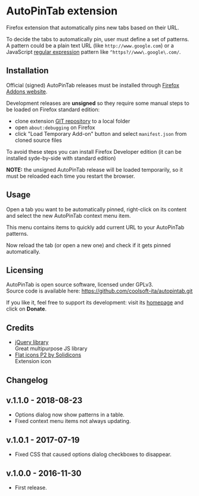 AutoPinTab extension
====================
Firefox extension that automatically pins new tabs based on their URL.

To decide the tabs to automatically pin, user must define a set of patterns.  
A pattern could be a plain text URL (like `http://www.google.com`) or a
JavaScript [regular expression](https://developer.mozilla.org/en-US/docs/Web/JavaScript/Guide/Regular_Expressions#Writing_a_regular_expression_pattern)
pattern like `^https?//www\.google\.com/`.

Installation
------------
Official (signed) AutoPinTab releases must be installed through
[Firefox Addons website](https://addons.mozilla.org/firefox/addon/autopintab/).

Development releases are **unsigned** so they require some manual steps to be loaded on Firefox standard edition:
- clone extension [GIT repository](https://github.com/coolsoft-ita/autopintab.git) to a local folder
- open `about:debugging` on Firefox
- click "Load Temporary Add-on" button and select `manifest.json` from cloned source files

To avoid these steps you can install Firefox Developer edition
(it can be installed syde-by-side with standard edition)

**NOTE:** the unsigned AutoPinTab release will be loaded temporarily,
so it must be reloaded each time you restart the browser.

Usage
-----
Open a tab you want to be automatically pinned, right-click on its content and
select the new AutoPinTab context menu item.

This menu contains items to quickly add current URL to your AutoPinTab patterns.  

Now reload the tab (or open a new one) and check if it gets pinned automatically.

Licensing
---------
AutoPinTab is open source software, licensed under GPLv3.  
Source code is available here: https://github.com/coolsoft-ita/autopintab.git

If you like it, feel free to support its development:
visit its [homepage](http://coolsoft.altervista.org/autopintab) and click on **Donate**.

## Credits
- [jQuery library](https://jquery.com)  
  Great multipurpose JS library
- [Flat icons P2 by Solidicons](http://www.myiconfinder.com/icon/color-colour-svg-png-eps-base-isoicons-map-marker-pin-thumb-push-workspace-thumb-pin/1110)  
  Extension icon

Changelog
---------

## v.1.1.0 - 2018-08-23
- Options dialog now show patterns in a table.
- Fixed context menu items not always updating.

## v.1.0.1 - 2017-07-19
- Fixed CSS that caused options dialog checkboxes to disappear.

## v.1.0.0 - 2016-11-30
- First release.
